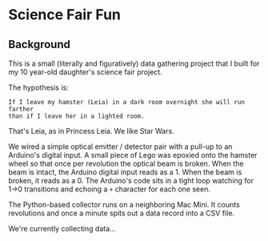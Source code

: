 # Science Fair Fun

## Background

This is a small (literally and figuratively) data gathering project that
I built for my 10 year-old daughter's science fair project.

The hypothesis is:

    If I leave my hamster (Leia) in a dark room overnight she will run farther
    than if I leave her in a lighted room.

That's Leia, as in Princess Leia.  We like Star Wars.

We wired a simple optical emitter / detector pair with a pull-up to an
Arduino's digital input.  A small piece of Lego was epoxied onto the
hamster wheel so that once per revolution the optical beam is broken.
When the beam is intact, the Arduino digital input reads as a 1.  When
the beam is broken, it reads as a 0.  The Arduino's code sits in a
tight loop watching for 1->0 transitions and echoing a `+` character
for each one seen.

The Python-based collector runs on a neighboring Mac Mini.  It counts
revolutions and once a minute spits out a data record into a CSV file.

We're currently collecting data...
